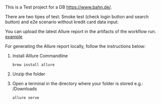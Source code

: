 This is a Test project for a DB https://www.bahn.de/. 

There are two tipes of test: 
Smoke test (check login button and search button) and e2e scenario without kredit card data input.

You can upload the latest Allure report in the artifacts of the workflow run. [example](https://github.com/Leontievna/UIAutomationDB/actions/runs/8326656130)

For generating the Allure report locally, follow the instructions below:

1. Install Alllure Commandline

    ```brew install allure```
2. Unzip the folder

3. Open a terminal in the directory where your folder is stored e.g.:  /Downloads
    
    ```allure serve```